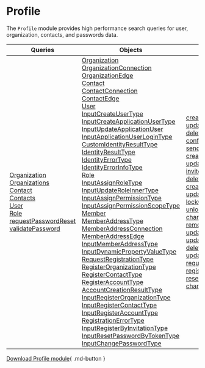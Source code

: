 # Profile

The `Profile` module provides high performance search queries for user, organization, contacts, and passwords data.

| Queries                                                             	| Objects                                        	| Mutations|
|--------------------------------------------------------------------	|-------------------------------------------------	|----------|
| [Organization](Queries/organization.md)<br> [Organizations](Queries/organizations.md)<br>[Contact](Queries/contact.md)<br>[Contacts](Queries/contacts.md)<br>[User](Queries/user.md)<br>[Role](Queries/role.md)<br>	[requestPasswordReset](Queries/requestPasswordReset.md)<br> [validatePassword](Queries/validatePassword.md)| [Organization](Objects/OrganizationType.md)<br> [OrganizationConnection](Objects/OrganizationConnection.md)<br> [OrganizationEdge](Objects/OrganizationEdge.md)<br> [Contact](Objects/ContactType.md)<br> [ContactConnection](Objects/ContactConnection.md)<br> [ContactEdge](Objects/ContactEdge.md) <br>[User](Objects/UserType.md)<br> [InputCreateUserType](Objects/InputCreateUserType.md)<br> [InputCreateApplicationUserType](Objects/InputCreateApplicationUserType.md)<br> [InputUpdateApplicationUser](Objects/InputUpdateApplicationUserType.md)<br> [InputApplicationUserLoginType](Objects/InputApplicationUserLoginType.md)<br> [CustomIdentityResultType](Objects/CustomIdentityResultType.md)<br> [IdentityResultType](Objects/IdentityResultType.md)<br> [IdentityErrorType](Objects/IdentityErrorType.md)<br> [IdentityErrorInfoType](Objects/IdentityErrorInfoType.md)<br>[Role](Objects/RoleType.md)<br> [InputAssignRoleType](Objects/InputAssignRoleType.md)<br> [InputUpdateRoleInnerType](Objects/InputUpdateRoleInnerType.md) <br> [InputAssignPermissionType](Objects/InputAssignPermissionType.md) <br>[InputAssignPermissionScopeType](Objects/InputAssignPermissionScopeType.md) <br>[Member](Objects/MemberType.md)<br>[MemberAddressType](Objects/MemberAddressType.md)<br> [MemberAddressConnection](Objects/MemberAddressConnection.md)<br> [MemberAddressEdge](Objects/MemberAddressEdge.md)<br> [InputMemberAddressType](Objects/InputMemberAddressType.md)<br> [InputDynamicPropertyValueType](Objects/InputDynamicPropertyValueType.md)<br> [RequestRegistrationType](Objects/RequestRegistrationType.md)<br> [RegisterOrganizationType](Objects/RegisterOrganizationType.md)<br> [RegisterContactType](Objects/RegisterContactType.md)<br> [RegisterAccountType](Objects/RegisterAccountType.md)<br> [AccountCreationResultType](Objects/AccountCreationResultType.md)<br> [InputRegisterOrganizationType](Objects/InputRegisterOrganizationType.md)<br> [InputRegisterContactType](Objects/InputRegisterContactType.md)<br> [InputRegisterAccountType](Objects/InputRegisterAccountType.md)<br> [RegistrationErrorType](Objects/RegistrationErrorType.md)<br> [InputRegisterByInvitationType](Objects/InputRegisterByInvitationType.md)<br> [InputResetPasswordByTokenType](Objects/InputResetPasswordByTokenType.md)<br> [InputChangePasswordType](Objects/InputChangePasswordType.md)<br>|[createContact](Mutations/createContact.md)<br> [updateContact](Mutations/updateContact.md)<br>[deleteContact](Mutations/deleteContact.md)<br>[confirmEmail](Mutations/confirmEmail.md)<br>[sendVerifyEmail](Mutations/sendVerifyEmail.md) <br>[createUser](Mutations/createUser.md)<br>[updateUser](Mutations/updateUser.md)<br> [inviteUser](Mutations/inviteUser.md)<br> [deleteUsers](Mutations/deleteUsers.md)<br> [createOrganization](Mutations/createOrganization.md)<br>[updateOrganization](Mutations/updateOrganization.md)<br>[lockOrganizationContact](Mutations/lockOrganizationContact.md)<br>[unlockOrganizationContact](Mutations/unlockOrganizationContact.md)<br>[changeOrganizationContactRole](Mutations/changeOrganizationContactRole.md)<br>[removeMemberFromOrganization](Mutations/removeMemberFromOrganization.md)<br> [updateRole](Mutations/updateRole.md) <br> [updateMemberAddresses](Mutations/updateMemberAddresses.md)<br>[deleteMemberAddresses](Mutations/deleteMemberAddresses.md)<br> [updateMemberDynamicProperties](Mutations/updateMemberDynamicProperties.md)<br> [requestRegistration](Mutations/requestRegistration.md)<br> [registerByInvitation](Mutations/registerByInvitation.md)<br> [resetPasswordByToken](Mutations/resetPasswordByToken.md)<br> [changePassword](Mutations/changePassword.md)<br> |


[Download Profile module](https://github.com/VirtoCommerce/vc-module-profile-experience-api/releases){ .md-button }
